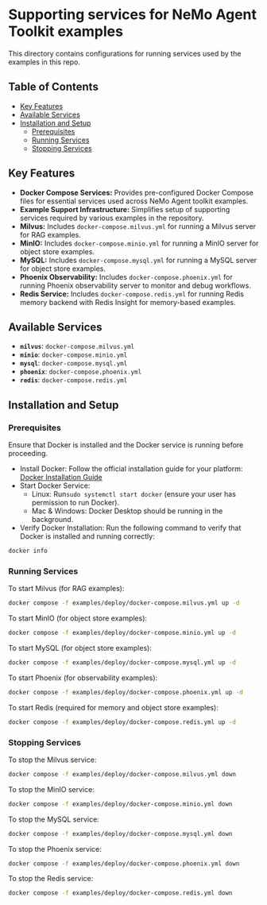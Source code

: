 <!--
SPDX-FileCopyrightText: Copyright (c) 2024-2025, NVIDIA CORPORATION & AFFILIATES. All rights reserved.
SPDX-License-Identifier: Apache-2.0

Licensed under the Apache License, Version 2.0 (the "License");
you may not use this file except in compliance with the License.
You may obtain a copy of the License at

http://www.apache.org/licenses/LICENSE-2.0

Unless required by applicable law or agreed to in writing, software
distributed under the License is distributed on an "AS IS" BASIS,
WITHOUT WARRANTIES OR CONDITIONS OF ANY KIND, either express or implied.
See the License for the specific language governing permissions and
limitations under the License.
-->

# Supporting services for NeMo Agent Toolkit examples

This directory contains configurations for running services used by the examples in this repo.

## Table of Contents

- [Key Features](#key-features)
- [Available Services](#available-services)
- [Installation and Setup](#installation-and-setup)
  - [Prerequisites](#prerequisites)
  - [Running Services](#running-services)
  - [Stopping Services](#stopping-services)

## Key Features

- **Docker Compose Services:** Provides pre-configured Docker Compose files for essential services used across NeMo Agent toolkit examples.
- **Example Support Infrastructure:** Simplifies setup of supporting services required by various examples in the repository.
- **Milvus:** Includes `docker-compose.milvus.yml` for running a Milvus server for RAG examples.
- **MinIO:** Includes `docker-compose.minio.yml` for running a MinIO server for object store examples.
- **MySQL:** Includes `docker-compose.mysql.yml` for running a MySQL server for object store examples.
- **Phoenix Observability:** Includes `docker-compose.phoenix.yml` for running Phoenix observability server to monitor and debug workflows.
- **Redis Service:** Includes `docker-compose.redis.yml` for running Redis memory backend with Redis Insight for memory-based examples.


## Available Services

- **`milvus`**: `docker-compose.milvus.yml`
- **`minio`**: `docker-compose.minio.yml`
- **`mysql`**: `docker-compose.mysql.yml`
- **`phoenix`**: `docker-compose.phoenix.yml`
- **`redis`**: `docker-compose.redis.yml`

## Installation and Setup

### Prerequisites

Ensure that Docker is installed and the Docker service is running before proceeding.

- Install Docker: Follow the official installation guide for your platform: [Docker Installation Guide](https://docs.docker.com/engine/install/)
- Start Docker Service:
  - Linux: Run`sudo systemctl start docker` (ensure your user has permission to run Docker).
  - Mac & Windows: Docker Desktop should be running in the background.
- Verify Docker Installation: Run the following command to verify that Docker is installed and running correctly:
```bash
docker info
```

### Running Services

To start Milvus (for RAG examples):
```bash
docker compose -f examples/deploy/docker-compose.milvus.yml up -d
```

To start MinIO (for object store examples):
```bash
docker compose -f examples/deploy/docker-compose.minio.yml up -d
```

To start MySQL (for object store examples):
```bash
docker compose -f examples/deploy/docker-compose.mysql.yml up -d
```

To start Phoenix (for observability examples):
```bash
docker compose -f examples/deploy/docker-compose.phoenix.yml up -d
```

To start Redis (required for memory and object store examples):
```bash
docker compose -f examples/deploy/docker-compose.redis.yml up -d
```

### Stopping Services

To stop the Milvus service:
```bash
docker compose -f examples/deploy/docker-compose.milvus.yml down
```

To stop the MinIO service:
```bash
docker compose -f examples/deploy/docker-compose.minio.yml down
```

To stop the MySQL service:
```bash
docker compose -f examples/deploy/docker-compose.mysql.yml down
```

To stop the Phoenix service:
```bash
docker compose -f examples/deploy/docker-compose.phoenix.yml down
```

To stop the Redis service:
```bash
docker compose -f examples/deploy/docker-compose.redis.yml down
```
